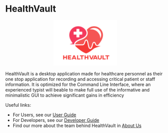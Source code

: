 # HealthVault

<p align="center">
<img src="images/HealthVaultLogo.png" width = "200">
</p>

HealthVault is a desktop application made for healthcare personnel as their one stop application for recording and accessing critical patient or staff information. It is optimized for the Command Line Interface, where an experienced typist will beable to make full use of the informative and minimalistic GUI to achieve significant gains in efficiency

Useful links:
* For Users, see our [User Guide](UserGuide.md)
* For Developers, see our [Developer Guide](DeveloperGuide.md)
* Find our more about the team behind HealthVault in [About Us](AboutUs.md)
